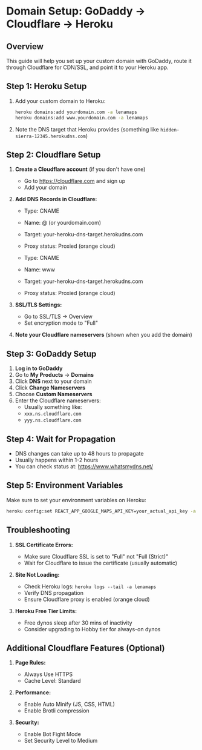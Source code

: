 # Domain Setup: GoDaddy → Cloudflare → Heroku

## Overview
This guide will help you set up your custom domain with GoDaddy, route it through Cloudflare for CDN/SSL, and point it to your Heroku app.

## Step 1: Heroku Setup

1. Add your custom domain to Heroku:
   ```bash
   heroku domains:add yourdomain.com -a lenamaps
   heroku domains:add www.yourdomain.com -a lenamaps
   ```

2. Note the DNS target that Heroku provides (something like `hidden-sierra-12345.herokudns.com`)

## Step 2: Cloudflare Setup

1. **Create a Cloudflare account** (if you don't have one)
   - Go to https://cloudflare.com and sign up
   - Add your domain

2. **Add DNS Records in Cloudflare:**
   - Type: CNAME
   - Name: @ (or yourdomain.com)
   - Target: your-heroku-dns-target.herokudns.com
   - Proxy status: Proxied (orange cloud)

   - Type: CNAME
   - Name: www
   - Target: your-heroku-dns-target.herokudns.com
   - Proxy status: Proxied (orange cloud)

3. **SSL/TLS Settings:**
   - Go to SSL/TLS → Overview
   - Set encryption mode to "Full"

4. **Note your Cloudflare nameservers** (shown when you add the domain)

## Step 3: GoDaddy Setup

1. **Log in to GoDaddy**
2. Go to **My Products** → **Domains**
3. Click **DNS** next to your domain
4. Click **Change Nameservers**
5. Choose **Custom Nameservers**
6. Enter the Cloudflare nameservers:
   - Usually something like:
   - `xxx.ns.cloudflare.com`
   - `yyy.ns.cloudflare.com`

## Step 4: Wait for Propagation

- DNS changes can take up to 48 hours to propagate
- Usually happens within 1-2 hours
- You can check status at: https://www.whatsmydns.net/

## Step 5: Environment Variables

Make sure to set your environment variables on Heroku:

```bash
heroku config:set REACT_APP_GOOGLE_MAPS_API_KEY=your_actual_api_key -a lenamaps
```

## Troubleshooting

1. **SSL Certificate Errors:**
   - Make sure Cloudflare SSL is set to "Full" not "Full (Strict)"
   - Wait for Cloudflare to issue the certificate (usually automatic)

2. **Site Not Loading:**
   - Check Heroku logs: `heroku logs --tail -a lenamaps`
   - Verify DNS propagation
   - Ensure Cloudflare proxy is enabled (orange cloud)

3. **Heroku Free Tier Limits:**
   - Free dynos sleep after 30 mins of inactivity
   - Consider upgrading to Hobby tier for always-on dynos

## Additional Cloudflare Features (Optional)

1. **Page Rules:**
   - Always Use HTTPS
   - Cache Level: Standard

2. **Performance:**
   - Enable Auto Minify (JS, CSS, HTML)
   - Enable Brotli compression

3. **Security:**
   - Enable Bot Fight Mode
   - Set Security Level to Medium